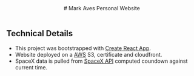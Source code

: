 <div align="center">
# Mark Aves Personal Website
<br></br>

</div>

## Technical Details

* This project was bootstrapped with [Create React App](https://github.com/facebookincubator/create-react-app).
* Website deployed on a [AWS](https://aws.amazon.com/) S3, certificate and cloudfront.
* SpaceX data is pulled from [SpaceX API](https://github.com/r-spacex/SpaceX-API) computed coundown against current time.
